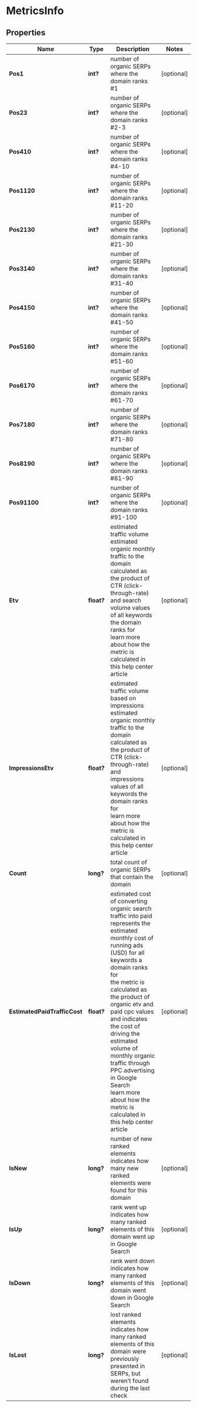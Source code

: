 # MetricsInfo


## Properties

| Name | Type | Description | Notes |
|------------ | ------------- | ------------- | -------------|
**Pos1** | **int?** | number of organic SERPs where the domain ranks #1 |[optional]|
**Pos23** | **int?** | number of organic SERPs where the domain ranks #2-3 |[optional]|
**Pos410** | **int?** | number of organic SERPs where the domain ranks #4-10 |[optional]|
**Pos1120** | **int?** | number of organic SERPs where the domain ranks #11-20 |[optional]|
**Pos2130** | **int?** | number of organic SERPs where the domain ranks #21-30 |[optional]|
**Pos3140** | **int?** | number of organic SERPs where the domain ranks #31-40 |[optional]|
**Pos4150** | **int?** | number of organic SERPs where the domain ranks #41-50 |[optional]|
**Pos5160** | **int?** | number of organic SERPs where the domain ranks #51-60 |[optional]|
**Pos6170** | **int?** | number of organic SERPs where the domain ranks #61-70 |[optional]|
**Pos7180** | **int?** | number of organic SERPs where the domain ranks #71-80 |[optional]|
**Pos8190** | **int?** | number of organic SERPs where the domain ranks #81-90 |[optional]|
**Pos91100** | **int?** | number of organic SERPs where the domain ranks #91-100 |[optional]|
**Etv** | **float?** | estimated traffic volume<br>estimated organic monthly traffic to the domain<br>calculated as the product of CTR (click-through-rate) and search volume values of all keywords the domain ranks for<br>learn more about how the metric is calculated in this help center article |[optional]|
**ImpressionsEtv** | **float?** | estimated traffic volume based on impressions<br>estimated organic monthly traffic to the domain<br>calculated as the product of CTR (click-through-rate) and impressions values of all keywords the domain ranks for<br>learn more about how the metric is calculated in this help center article |[optional]|
**Count** | **long?** | total count of organic SERPs that contain the domain |[optional]|
**EstimatedPaidTrafficCost** | **float?** | estimated cost of converting organic search traffic into paid<br>represents the estimated monthly cost of running ads (USD) for all keywords a domain ranks for<br>the metric is calculated as the product of organic etv and paid cpc values and indicates the cost of driving the estimated volume of monthly organic traffic through PPC advertising in Google Search<br>learn more about how the metric is calculated in this help center article |[optional]|
**IsNew** | **long?** | number of new ranked elements<br>indicates how many new ranked elements were found for this domain |[optional]|
**IsUp** | **long?** | rank went up<br>indicates how many ranked elements of this domain went up in Google Search |[optional]|
**IsDown** | **long?** | rank went down<br>indicates how many ranked elements of this domain went down in Google Search |[optional]|
**IsLost** | **long?** | lost ranked elements<br>indicates how many ranked elements of this domain were previously presented in SERPs, but weren’t found during the last check |[optional]|